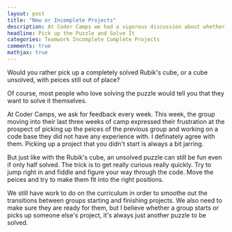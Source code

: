 ```yaml
---
layout: post
title: "New or Incomplete Projects"
description: At Coder Camps we had a vigorous discussion about whether you should start a new project or pick up an incomplete project as a team.
headline: Pick up the Puzzle and Solve It
categories: Teamwork Incomplete Complete Projects
comments: true
mathjax: true
---
```


<div class="col-md-6">  
<p class="lead">Would you rather pick up a completely solved Rubik's cube, or a cube unsolved, with peices still out of place?

Of course, most people who love solving the puzzle would tell you that they want to solve it themselves.

At Coder Camps, we ask for feedback every week. This week, the group moving into their last three weeks of camp expressed their frustration at the prospect of picking up the peices of the previous group and working on a code base they did not have any experience with. I definately agree with them. Picking up a project that you didn't start is always a bit jarring.</p>
</div>  

<div class="col-md-6">  
<p class="lead">
But just like with the Rubik's cube, an unsolved puzzle can still be fun even if only half solved. The trick is to get really curious really quickly. Try to jump right in and fiddle and figure your way through the code. Move the peices and try to make them fit into the right positions.

We still have work to do on the curriculum in order to smoothe out the transitions between groups starting and finishing projects. We also need to make sure they are ready for them, but I believe whether a group starts or picks up someone else's project, it's always just another puzzle to be solved.</p>  
</div> <br /> <br />
